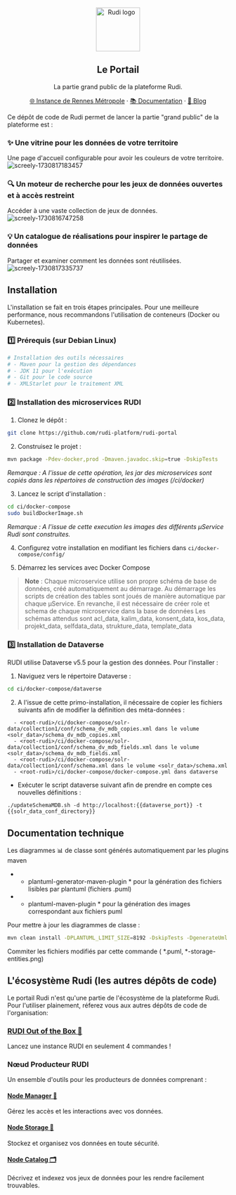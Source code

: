 <br>
<p align="center">
  <a href="https://rudi.rennesmetropole.fr/">
  <img src="https://blog.rudi.bzh/wp-content/uploads/2020/11/logo_bleu_orange.svg" width=100px alt="Rudi logo" />  </a>
</p>

<h2 align="center" >Le Portail</h3>
<p align="center">La partie grand public de la plateforme Rudi.</p>

<p align="center"><a href="https://rudi.rennesmetropole.fr/">🌐 Instance de Rennes Métropole</a> · <a href="doc.rudi.bzh">📚 Documentation</a> ·  <a href="https://blog.rudi.bzh/">📰 Blog</a><p>

Ce dépôt de code de Rudi permet de lancer la partie "grand public" de la plateforme est :

### ✨ Une vitrine pour les données de votre territoire
Une page d'accueil configurable pour avoir les couleurs de votre territoire.
<br>
![screely-1730817183457](https://github.com/user-attachments/assets/f8480d07-25ae-4f59-83cb-bdbc4be99a0e)

### 🔍 Un moteur de recherche pour les jeux de données ouvertes et à accès restreint
Accéder à une vaste collection de jeux de données.
<br>
![screely-1730816747258](https://github.com/user-attachments/assets/7c719f6d-39fc-45de-8a6f-eedbb8105c28)

### 💡 Un catalogue de réalisations pour inspirer le partage de données
Partager et examiner comment les données sont réutilisées.
<br>
![screely-1730817335737](https://github.com/user-attachments/assets/03c92e6b-052e-4088-8f53-1dc8b592f6d2)


## Installation

L'installation se fait en trois étapes principales. Pour une meilleure performance, nous recommandons l'utilisation de conteneurs (Docker ou Kubernetes).

### 1️⃣ Prérequis (sur Debian Linux)

```bash
# Installation des outils nécessaires
# - Maven pour la gestion des dépendances
# - JDK 11 pour l'exécution
# - Git pour le code source
# - XMLStarlet pour le traitement XML
```
### 2️⃣ Installation des microservices RUDI

1. Clonez le dépôt :
```bash
git clone https://github.com/rudi-platform/rudi-portal
```

2. Construisez le projet :
```bash
mvn package -Pdev-docker,prod -Dmaven.javadoc.skip=true -DskipTests
```
_Remarque : A l'issue de cette opération, les jar des microservices sont copiés dans les répertoires de construction des images (/ci/docker)_

3. Lancez le script d'installation :
```bash
cd ci/docker-compose
sudo buildDockerImage.sh
```
_Remarque : A l'issue de cette execution les images des différents µService Rudi sont construites._

4. Configurez votre installation en modifiant les fichiers dans `ci/docker-compose/config/`

5. Démarrez les services avec Docker Compose

> **Note** : Chaque microservice utilise son propre schéma de base de données, créé automatiquement au démarrage. Au démarrage les scripts de création des tables sont joués de manière automatique par chaque µService. En revanche, il est nécessaire de créer role et schema de chaque microservice dans la base de données Les schémas attendus sont acl_data, kalim_data, konsent_data, kos_data, projekt_data, selfdata_data, strukture_data, template_data

### 3️⃣ Installation de Dataverse

RUDI utilise Dataverse v5.5 pour la gestion des données. Pour l'installer :

1. Naviguez vers le répertoire Dataverse :
```bash
cd ci/docker-compose/dataverse
```

2. A l'issue de cette primo-installation, il nécessaire de copier les fichiers suivants afin de modifier la définition des méta-données :

```
  - <root-rudi>/ci/docker-compose/solr-data/collection1/conf/schema_dv_mdb_copies.xml dans le volume <solr_data>/schema_dv_mdb_copies.xml
  - <root-rudi>/ci/docker-compose/solr-data/collection1/conf/schema_dv_mdb_fields.xml dans le volume <solr_data>/schema_dv_mdb_fields.xml
  - <root-rudi>/ci/docker-compose/solr-data/collection1/conf/schema.xml dans le volume <solr_data>/schema.xml
  - <root-rudi>/ci/docker-compose/docker-compose.yml dans dataverse
```

  - Exécuter le script dataverse suivant afin de prendre en compte ces nouvelles définitions :

```
./updateSchemaMDB.sh -d http://localhost:{{dataverse_port}} -t {{solr_data_conf_directory}}
```

## Documentation technique

Les diagrammes 📊 de classe sont générés automatiquement par les plugins maven
* * plantuml-generator-maven-plugin * pour la génération des fichiers lisibles par plantuml (fichiers .puml)
* * plantuml-maven-plugin * pour la génération des images correspondant aux fichiers puml

Pour mettre à jour les diagrammes de classe :
```bash
mvn clean install -DPLANTUML_LIMIT_SIZE=8192 -DskipTests -DgenerateUml
```

Commiter les fichiers modifiés par cette commande ( *.puml, *-storage-entities.png)


## L'écosystème Rudi (les autres dépôts de code)

Le portail Rudi n'est qu'une partie de l'écosystème de la plateforme Rudi. Pour l'utiliser plainement, réferez vous aux autres dépôts de code de l'organisation:

### [RUDI Out of the Box 🎁](https://github.com/rudi-platform/rudi-out-of-the-box)
Lancez une instance RUDI en seulement 4 commandes !

### Nœud Producteur RUDI 

Un ensemble d'outils pour les producteurs de données comprenant :

#### [Node Manager 👀](https://github.com/rudi-platform/rudi-node-manager)
Gérez les accès et les interactions avec vos données.

#### [Node Storage 💽](https://github.com/rudi-platform/rudi-node-storage)
Stockez et organisez vos données en toute sécurité.

#### [Node Catalog 🗂️](https://github.com/rudi-platform/rudi-node-catalog)
Décrivez et indexez vos jeux de données pour les rendre facilement trouvables.




